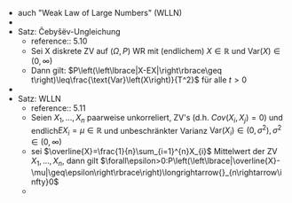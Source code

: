 - auch "Weak Law of Large Numbers" (WLLN)
-
- Satz: Ĉebyŝëv-Ungleichung
	- reference:: 5.10
	- Sei X diskrete ZV auf $\left(\Omega,P\right)$ WR mit (endlichem) $X\in\mathbb{R}$ und $\text{Var}\left(X\right)\in\left(0,\infty\right)$
	- Dann gilt: $P\left(\left\lbrace|X-EX|\right\rbrace\geq t\right)\leq\frac{\text{Var}\left(X\right)}{T^2}$ für alle $t>0$
-
- Satz: WLLN
	- reference:: 5.11
	- Seien $X_1,...,X_{n}$ paarweise unkorreliert, ZV's (d.h. $Cov\left(X_{i},X_{j}\right)=0$) und endlich$EX_{i}=\mu\in\mathbb{R}$ und unbeschränkter Varianz $\text{Var}\left(X_{i}\right)\in\left(0,\sigma^2\right),\sigma^2\in\left(0,\infty\right)$
	- sei $\overline{X}=\frac{1}{n}\sum_{i=1}^{n}X_{i}$ Mittelwert der ZV $X_1,...,X_{n}$, dann gilt $\forall\epsilon>0:P\left(\left\lbrace|\overline{X}-\mu|\geq\epsilon\right\rbrace\right)\longrightarrow{}_{n\rightarrow\infty}0$
	-